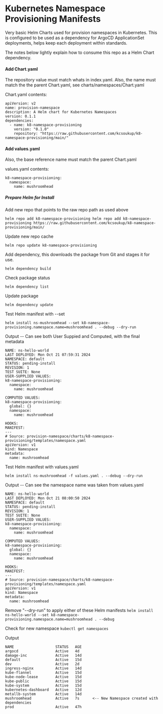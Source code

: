 # Kubernetes Namespace Provisioning Manifests
Very basic Helm Charts used for provision namespaces in Kubernetes. This is configured to be used as a dependency for ArgoCD ApplicationSet deployments, helps keep each deployment within standards.

The notes below lightly explain how to consume this repo as a Helm Chart dependency.

#### Add Chart.yaml
The repository value must match whats in index.yaml.
Also, the name must match the the parent Chart.yaml, see charts/namespaces/Chart.yaml

Chart.yaml contents:
```
apiVersion: v2
name: provision-namespace
description: A Helm chart for Kubernetes Namespaces
version: 0.1.1
dependencies:
  - name: k8-namespace-provisioning
    version: "0.1.0"
    repository: "https://raw.githubusercontent.com/kcsoukup/k8-namespace-provisioning/main/"
```

#### Add values.yaml
Also, the base reference name must match the parent Chart.yaml

values.yaml contents:
```
k8-namespace-provisioning:
  namespace:
    name: mushroomhead
```

##### Prepare Helm for Install
Add new repo that points to the raw repo path as used above

`helm repo add k8-namespace-provisioning helm repo add k8-namespace-provisioning https://raw.githubusercontent.com/kcsoukup/k8-namespace-provisioning/main/`

Update new repo cache

`helm repo update k8-namespace-provisioning`

Add dependency, this downloads the package from Git and stages it for use.

`helm dependency build`

Check package status

`helm dependency list`

Update package

`helm dependency update`

Test Helm manifest with --set

`helm install ns-mushroomhead --set k8-namespace-provisioning.namespace.name=mushroomhead . --debug --dry-run`

Output -- Can see both User Suppied and Computed, with the final metadata
```
NAME: ns-hello-world
LAST DEPLOYED: Mon Oct 21 07:59:31 2024
NAMESPACE: default
STATUS: pending-install
REVISION: 1
TEST SUITE: None
USER-SUPPLIED VALUES:
k8-namespace-provisioning:
  namespace:
    name: mushroomhead

COMPUTED VALUES:
k8-namespace-provisioning:
  global: {}
  namespace:
    name: mushroomhead

HOOKS:
MANIFEST:
---
# Source: provision-namespace/charts/k8-namespace-provisioning/templates/namespace.yaml
apiVersion: v1
kind: Namespace
metadata:
  name: mushroomhead
```

Test Helm manifest with values.yaml

`helm install ns-mushroomhead -f values.yaml . --debug --dry-run`

Output -- Can see the namespace name was taken from values.yaml
```
NAME: ns-hello-world
LAST DEPLOYED: Mon Oct 21 08:00:50 2024
NAMESPACE: default
STATUS: pending-install
REVISION: 1
TEST SUITE: None
USER-SUPPLIED VALUES:
k8-namespace-provisioning:
  namespace:
    name: mushroomhead

COMPUTED VALUES:
k8-namespace-provisioning:
  global: {}
  namespace:
    name: mushroomhead

HOOKS:
MANIFEST:
---
# Source: provision-namespace/charts/k8-namespace-provisioning/templates/namespace.yaml
apiVersion: v1
kind: Namespace
metadata:
  name: mushroomhead
```

Remove "--dry-run" to apply either of these Helm manifests
`helm install ns-hello-world --set k8-namespace-provisioning.namespace.name=mushroomhead . --debug`

Check for new namespace
`kubectl get namespaces`

Output
```
NAME                   STATUS   AGE
argocd                 Active   4d
damage-inc             Active   14d
default                Active   15d
dev                    Active   2d
ingress-nginx          Active   14d
kube-flannel           Active   15d
kube-node-lease        Active   15d
kube-public            Active   15d
kube-system            Active   15d
kubernetes-dashboard   Active   12d
metallb-system         Active   14d
mushroomhead           Active   7s      <-- New Namespace created with dependencies
prod                   Active   47h
```
